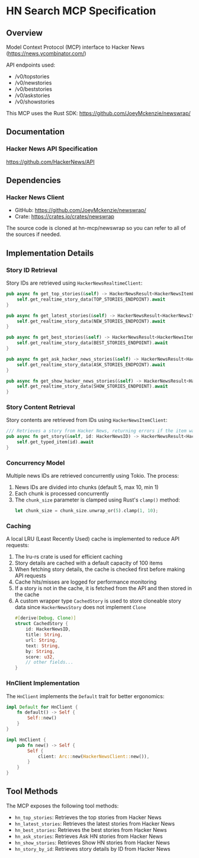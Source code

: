 # HN Search MCP Specification

## Overview

Model Context Protocol (MCP) interface to Hacker News (https://news.ycombinator.com/)

API endpoints used:
- /v0/topstories
- /v0/newstories
- /v0/beststories
- /v0/askstories
- /v0/showstories

This MCP uses the Rust SDK: https://github.com/JoeyMckenzie/newswrap/

## Documentation

### Hacker News API Specification

https://github.com/HackerNews/API

## Dependencies

### Hacker News Client

- GitHub: https://github.com/JoeyMckenzie/newswrap/
- Crate: https://crates.io/crates/newswrap

The source code is cloned at hn-mcp/newswrap so you can refer to all of the sources if needed.

## Implementation Details

### Story ID Retrieval

Story IDs are retrieved using `HackerNewsRealtimeClient`:

```rust
pub async fn get_top_stories(&self) -> HackerNewsResult<HackerNewsItemList> {
    self.get_realtime_story_data(TOP_STORIES_ENDPOINT).await
}

pub async fn get_latest_stories(&self) -> HackerNewsResult<HackerNewsItemList> {
    self.get_realtime_story_data(NEW_STORIES_ENDPOINT).await
}

pub async fn get_best_stories(&self) -> HackerNewsResult<HackerNewsItemList> {
    self.get_realtime_story_data(BEST_STORIES_ENDPOINT).await
}

pub async fn get_ask_hacker_news_stories(&self) -> HackerNewsResult<HackerNewsItemList> {
    self.get_realtime_story_data(ASK_STORIES_ENDPOINT).await
}

pub async fn get_show_hacker_news_stories(&self) -> HackerNewsResult<HackerNewsItemList> {
    self.get_realtime_story_data(SHOW_STORIES_ENDPOINT).await
}
```

### Story Content Retrieval

Story contents are retrieved from IDs using `HackerNewsItemClient`:

```rust
/// Retrieves a story from Hacker News, returning errors if the item was not a valid story type.
pub async fn get_story(&self, id: HackerNewsID) -> HackerNewsResult<HackerNewsStory> {
    self.get_typed_item(id).await
}
```

### Concurrency Model

Multiple news IDs are retrieved concurrently using Tokio. The process:
1. News IDs are divided into chunks (default 5, max 10, min 1)
2. Each chunk is processed concurrently
3. The `chunk_size` parameter is clamped using Rust's `clamp()` method:
   ```rust
   let chunk_size = chunk_size.unwrap_or(5).clamp(1, 10);
   ```

### Caching

A local LRU (Least Recently Used) cache is implemented to reduce API requests:
1. The lru-rs crate is used for efficient caching
2. Story details are cached with a default capacity of 100 items
3. When fetching story details, the cache is checked first before making API requests
4. Cache hits/misses are logged for performance monitoring
5. If a story is not in the cache, it is fetched from the API and then stored in the cache
6. A custom wrapper type `CachedStory` is used to store cloneable story data since `HackerNewsStory` does not implement `Clone`
   ```rust
   #[derive(Debug, Clone)]
   struct CachedStory {
       id: HackerNewsID,
       title: String,
       url: String, 
       text: String,
       by: String,
       score: u32,
       // other fields...
   }
   ```

### HnClient Implementation

The `HnClient` implements the `Default` trait for better ergonomics:

```rust
impl Default for HnClient {
    fn default() -> Self {
        Self::new()
    }
}

impl HnClient {
    pub fn new() -> Self {
        Self {
            client: Arc::new(HackerNewsClient::new()),
        }
    }
}
```

## Tool Methods

The MCP exposes the following tool methods:
- `hn_top_stories`: Retrieves the top stories from Hacker News
- `hn_latest_stories`: Retrieves the latest stories from Hacker News
- `hn_best_stories`: Retrieves the best stories from Hacker News
- `hn_ask_stories`: Retrieves Ask HN stories from Hacker News
- `hn_show_stories`: Retrieves Show HN stories from Hacker News
- `hn_story_by_id`: Retrieves story details by ID from Hacker News
